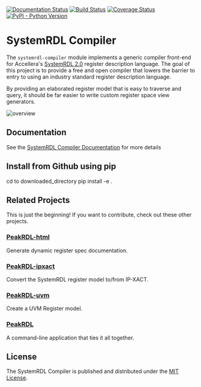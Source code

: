 [![Documentation Status](https://readthedocs.org/projects/systemrdl-compiler/badge/?version=latest)](http://systemrdl-compiler.readthedocs.io)
[![Build Status](https://travis-ci.org/SystemRDL/systemrdl-compiler.svg?branch=master)](https://travis-ci.org/SystemRDL/systemrdl-compiler)
[![Coverage Status](https://coveralls.io/repos/github/SystemRDL/systemrdl-compiler/badge.svg?branch=master)](https://coveralls.io/github/SystemRDL/systemrdl-compiler?branch=master)
[![PyPI - Python Version](https://img.shields.io/pypi/pyversions/systemrdl-compiler.svg)](https://pypi.org/project/systemrdl-compiler)

# SystemRDL Compiler

The `systemrdl-compiler` module implements a generic compiler front-end for
Accellera's [SystemRDL 2.0](http://accellera.org/downloads/standards/systemrdl)
register description language. The goal of this project is to provide a free and
open compiler that lowers the barrier to entry to using an industry standard
register description language.

By providing an elaborated register model that is easy to traverse and query,
it should be far easier to write custom register space view generators.

![overview](docs/img/overview.svg)

## Documentation
See the [SystemRDL Compiler Documentation](http://systemrdl-compiler.readthedocs.io) for more details

## Install from Github using pip
cd to downloaded_directory
pip install -e .

## Related Projects
This is just the beginning! If you want to contribute, check out these other
projects.

### [PeakRDL-html](https://github.com/SystemRDL/PeakRDL-html)
Generate dynamic register spec documentation.

### [PeakRDL-ipxact](https://github.com/SystemRDL/PeakRDL-ipxact)
Convert the SystemRDL register model to/from IP-XACT.

### [PeakRDL-uvm](https://github.com/SystemRDL/PeakRDL-uvm)
Create a UVM Register model.

### [PeakRDL](https://github.com/SystemRDL/PeakRDL)
A command-line application that ties it all together.

## License

The SystemRDL Compiler is published and distributed under the [MIT License](LICENSE).
